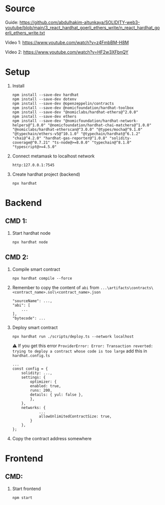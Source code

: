 # Source
Guide: https://github.com/abdulhakim-altunkaya/SOLIDITY-web3-youtube/blob/main/3_react_hardhat_goerli_ethers_write/n_react_hardhat_goerli_ethers_write.txt

Video 1: https://www.youtube.com/watch?v=z4FmbBM-H8M

Video 2: https://www.youtube.com/watch?v=HF2w3XFbnQY

# Setup
1. Install
    ```
    npm install --save-dev hardhat
    npm install --save-dev dotenv
    npm install --save-dev @openzeppelin/contracts
    npm install --save-dev @nomicfoundation/hardhat-toolbox 
    npm install --save-dev "@nomiclabs/hardhat-ethers@^2.0.0"
    npm install --save-dev ethers
    npm install --save-dev "@nomicfoundation/hardhat-network-helpers@^1.0.0" "@nomicfoundation/hardhat-chai-matchers@^1.0.0" "@nomiclabs/hardhat-etherscan@^3.0.0" "@types/mocha@^9.1.0" "@typechain/ethers-v5@^10.1.0" "@typechain/hardhat@^6.1.2" "chai@^4.2.0" "hardhat-gas-reporter@^1.0.8" "solidity-coverage@^0.7.21" "ts-node@>=8.0.0" "typechain@^8.1.0" "typescript@>=4.5.0"
    ```
2. Connect metamask to localhost network
    ```
    http:127.0.0.1:7545
    ```
3. Create hardhat project (backend)
    ```
    npx hardhat
    ```

# Backend
## CMD 1:
1. Start hardhat node
    ```
    npx hardhat node
    ```

## CMD 2:
1. Compile smart contract
    ```
    npx hardhat compile --force
    ```
2. Remember to copy the content of `abi` from `...\artifacts\contracts\<contract_name>.sol\<contract_name>.json`
    ```
    "sourceName": ...,
    "abi": [
        ...
    ],
    "bytecode": ...
    ```
2. Deploy smart contract
    ```
    npx hardhat run ./scripts/deploy.ts --network localhost
    ```
    ⚠️ If you get this error `ProviderError: Error: Transaction reverted: trying to deploy a contract whose code is too large` add this in `hardhat.config.ts`
    ```
    ...
    const config = {
        solidity: ...,
        settings: {
            optimizer: {
            enabled: true,
            runs: 200,
            details: { yul: false },
            },
        },
        networks: {
                ...
                allowUnlimitedContractSize: true,
            }
        },
    };  
    ```
3. Copy the contract address somewhere

# Frontend
## CMD: 
1. Start frontend

    ```
    npm start
    ```

